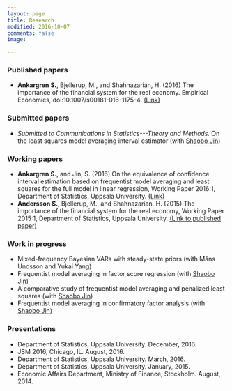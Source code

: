 ```yaml
---
layout: page
title: Research
modified: 2016-10-07
comments: false
image:

---
```


### Published papers

* **Ankargren S.**, Bjellerup, M., and Shahnazarian, H. (2016) The importance of the financial system for the real economy. Empirical Economics, doi:10.1007/s00181-016-1175-4. [(Link)](http://link.springer.com/article/10.1007/s00181-016-1175-4)

### Submitted papers

* *Submitted to Communications in Statistics---Theory and Methods.* On the least squares model averaging interval estimator (with [Shaobo Jin](http://katalog.uu.se/profile/?id=N11-1506))

### Working papers

* **Ankargren S.**, and Jin, S. (2016) On the equivalence of confidence interval estimation based on frequentist model averaging and least squares for the full model in linear regression, Working Paper 2016:1, Department of Statistics, Uppsala University. [(Link)](http://uu.diva-portal.org/smash/record.jsf?pid=diva2%3A919537&dswid=-5279)
* **Andersson S.**, Bjellerup, M., and Shahnazarian, H. (2015) The importance of the financial system for the real economy, Working Paper 2015:1, Department of Statistics, Uppsala University. [(Link to published paper)](http://link.springer.com/article/10.1007/s00181-016-1175-4)

### Work in progress

* Mixed-frequency Bayesian VARs with steady-state priors (with Måns Unosson and Yukai Yang)
* Frequentist model averaging in factor score regression (with [Shaobo Jin](http://katalog.uu.se/profile/?id=N11-1506))
* A comparative study of frequentist model averaging and penalized least squares (with [Shaobo Jin](http://katalog.uu.se/profile/?id=N11-1506))
* Frequentist model averaging in confirmatory factor analysis (with [Shaobo Jin](http://katalog.uu.se/profile/?id=N11-1506))


### Presentations

* Department of Statistics, Uppsala University. December, 2016.
* JSM 2016, Chicago, IL. August, 2016.
* Department of Statistics, Uppsala University. March, 2016.
* Department of Statistics, Uppsala University. January, 2015.
* Economic Affairs Department, Ministry of Finance, Stockholm. August, 2014.